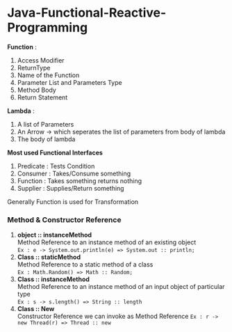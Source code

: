 # Java-Functional-Reactive-Programming

**Function** : 
1. Access Modifier
2. ReturnType
3. Name of the  Function
4. Parameter List and Parameters Type
5. Method Body
6. Return Statement

**Lambda** :
1. A list of Parameters
2. An Arrow ->  which seperates  the list of  parameters from body of lambda
3. The  body of  lambda

**Most used  Functional Interfaces**
1. Predicate : Tests Condition
2. Consumer : Takes/Consume something
3. Function : Takes something returns nothing
4. Supplier : Supplies/Return something

Generally Function is used  for Transformation

### Method & Constructor Reference

1. **object :: instanceMethod** <br>
   Method Reference to an instance method of an existing object <br>
   `Ex : e -> System.out.println(e) => System.out :: println;`
2. **Class :: staticMethod** <br>
   Method Reference to a static method of a  class <br>
   `Ex : Math.Random() => Math :: Random;`
3. **Class :: instanceMethod** <br>
   Method Reference to an instance method of an input object of particular type <br>
   `Ex : s -> s.length() => String :: length`
4. **Class :: New** <br>
   Constructor Reference we can invoke as Method Reference
   `Ex : r -> new Thread(r) => Thread :: new `
